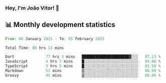 ### Hey, I'm João Vitor! 👋

<!--
**joaovitorcf97/joaovitorcf97** is a ✨ _special_ ✨ repository because its `README.md` (this file) appears on your GitHub profile.

Here are some ideas to get you started:

- 🔭 I’m currently working on ...
- 🌱 I’m currently learning ...
- 👯 I’m looking to collaborate on ...
- 🤔 I’m looking for help with ...
- 💬 Ask me about ...
- 📫 How to reach me: ...
- 😄 Pronouns: ...
- ⚡ Fun fact: ...
-->
## 📊 Monthly development statistics

<!--START_SECTION:waka-->

```rust
From: 06 January 2025 - To: 05 February 2025

Total Time: 88 hrs 13 mins

Dart              77 hrs 3 mins   █████████████████████▓░░░   87.13 %
JavaScript        4 hrs 7 mins    █░░░░░░░░░░░░░░░░░░░░░░░░   04.66 %
TypeScript        3 hrs 5 mins    █░░░░░░░░░░░░░░░░░░░░░░░░   03.50 %
Markdown          52 mins         ▒░░░░░░░░░░░░░░░░░░░░░░░░   00.99 %
Groovy            45 mins         ▒░░░░░░░░░░░░░░░░░░░░░░░░   00.86 %
```

<!--END_SECTION:waka-->
